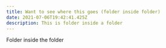 ```yaml
---
title: Want to see where this goes (folder inside folder)
date: 2021-07-06T19:42:41.425Z
description: This is folder inside a folder
---
```

Folder inside the folder